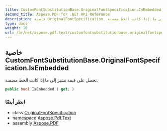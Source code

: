 ```yaml
---
title: CustomFontSubstitutionBase.OriginalFontSpecification.IsEmbedded
second_title: Aspose.PDF for .NET API Reference
description: خاصية OriginalFontSpecification. تحصل على قيمة تشير إلى ما إذا كانت الخط مضمنة
type: docs
weight: 10
url: /ar/net/aspose.pdf.text/customfontsubstitutionbase.originalfontspecification/isembedded/
---
```

## خاصية CustomFontSubstitutionBase.OriginalFontSpecification.IsEmbedded

تحصل على قيمة تشير إلى ما إذا كانت الخط مضمنة.

```csharp
public bool IsEmbedded { get; }
```

### انظر أيضًا

* class [OriginalFontSpecification](../)
* namespace [Aspose.Pdf.Text](../../../aspose.pdf.text/)
* assembly [Aspose.PDF](../../../)